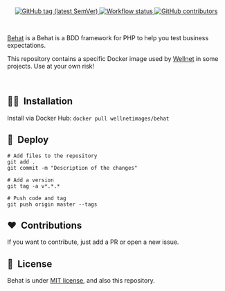 <br/>
<p align="center">
    <a href="https://github.com/wellnet/behat/releases" target="_blank">
        <img src="https://img.shields.io/github/v/tag/wellnet/behat" alt="GitHub tag (latest SemVer)">
    </a>
    <a href="https://github.com/wellnet/behat/actions" target="_blank">
        <img src="https://img.shields.io/github/workflow/status/wellnet/behat/CI%20to%20Docker%20Hub" alt="Workflow status">
    </a>
    <a href="https://github.com/wellnet/behat/graphs/contributors" target="_blank">
        <img src="https://img.shields.io/github/contributors/wellnet/behat" alt="GitHub contributors">
    </a>
</p>
<br/>

[Behat](https://github.com/Behat/Behat) is a Behat is a BDD framework for PHP to help you test business expectations.

This repository contains a specific Docker image used by [Wellnet](http://wellnet.it) in some projects. Use at your own risk!

<br/>


## 👨‍💻&nbsp; Installation

Install via Docker Hub: `docker pull wellnetimages/behat`

## 🚀&nbsp; Deploy

```
# Add files to the repository
git add .
git commit -m "Description of the changes"

# Add a version
git tag -a v*.*.*

# Push code and tag
git push origin master --tags
```


## ❤️&nbsp; Contributions

If you want to contribute, just add a PR or open a new issue.


## 📘&nbsp; License

Behat is under [MIT license](https://github.com/Behat/Behat/blob/master/LICENSE), and also this repository.